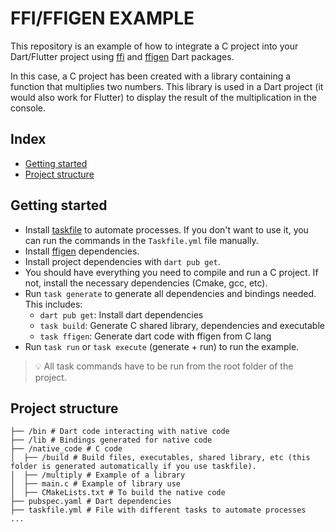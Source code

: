 # FFI/FFIGEN EXAMPLE 

This repository is an example of how to integrate a C project into your Dart/Flutter project using [ffi](https://pub.dev/packages/ffi) and [ffigen](https://pub.dev/packages/ffigen) Dart packages.

In this case, a C project has been created with a library containing a function that multiplies two numbers. This library is used in a Dart project (it would also work for Flutter) to display the result of the multiplication in the console.

## Index
* [Getting started](#getting-started)
* [Project structure](#project-structure)

<a name="getting-started"></a>
## Getting started
* Install [taskfile](https://taskfile.dev/installation/) to automate processes. If you don't want to use it, you can run the commands in the `Taskfile.yml` file manually.
* Install [ffigen](https://pub.dev/packages/ffigen#installing-llvm) dependencies.
* Install project dependencies with `dart pub get`.
* You should have everything you need to compile and run a C project. If not, install the necessary dependencies (Cmake, gcc, etc).
* Run `task generate` to generate all dependencies and bindings needed. This includes:
    *  `dart pub get`: Install dart dependencies
    * `task build`: Generate C shared library, dependencies and executable 
    * `task ffigen`: Generate dart code with ffigen from C lang
* Run `task run` or `task execute` (generate + run) to run the example.

>💡 All task commands have to be run from the root folder of the project.

<a name="project-structure"></a>
## Project structure
```
├── /bin # Dart code interacting with native code
├── /lib # Bindings generated for native code
├── /native_code # C code
│  ├── /build # Build files, executables, shared library, etc (this folder is generated automatically if you use taskfile).
│  ├── /multiply # Example of a library
│  ├── main.c # Example of library use
│  ├── CMakeLists.txt # To build the native code
├── pubspec.yaml # Dart dependencies
├── taskfile.yml # File with different tasks to automate processes
...
```